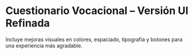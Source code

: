# Cuestionario Vocacional – Versión UI Refinada

Incluye mejoras visuales en colores, espaciado, tipografía y botones para una experiencia más agradable.